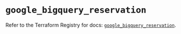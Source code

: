 # `google_bigquery_reservation`

Refer to the Terraform Registry for docs: [`google_bigquery_reservation`](https://registry.terraform.io/providers/hashicorp/google-beta/6.19.0/docs/resources/google_bigquery_reservation).
